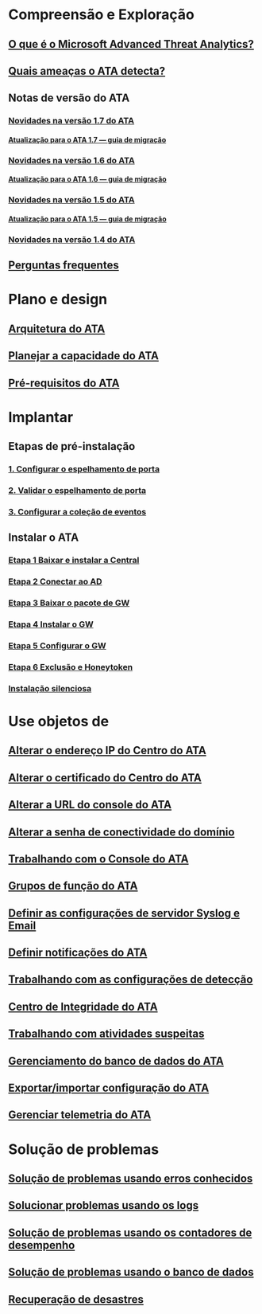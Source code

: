 # Compreensão e Exploração
## [O que é o Microsoft Advanced Threat Analytics?](/advanced-threat-analytics/understand-explore/what-is-ata)
## [Quais ameaças o ATA detecta?](/advanced-threat-analytics/understand-explore/ata-threats)
## Notas de versão do ATA
### [Novidades na versão 1.7 do ATA](/advanced-threat-analytics/understand-explore/whats-new-version-1.7)
#### [Atualização para o ATA 1.7 — guia de migração](/advanced-threat-analytics/understand-explore/ata-update-1.7-migration-guide)
### [Novidades na versão 1.6 do ATA](/advanced-threat-analytics/understand-explore/whats-new-version-1.6)
#### [Atualização para o ATA 1.6 — guia de migração](/advanced-threat-analytics/understand-explore/ata-update-1.6-migration-guide)
### [Novidades na versão 1.5 do ATA](/advanced-threat-analytics/understand-explore/whats-new-version-1.5)
#### [Atualização para o ATA 1.5 — guia de migração](/advanced-threat-analytics/understand-explore/ata-update-1.5-migration-guide)
### [Novidades na versão 1.4 do ATA](/advanced-threat-analytics/understand-explore/whats-new-version-1.4)
## [Perguntas frequentes](/advanced-threat-analytics/understand-explore/ata-technical-faq)
# Plano e design
## [Arquitetura do ATA](/advanced-threat-analytics/plan-design/ata-architecture)
## [Planejar a capacidade do ATA](/advanced-threat-analytics/plan-design/ata-capacity-planning)
## [Pré-requisitos do ATA](/advanced-threat-analytics/plan-design/ata-prerequisites)
# Implantar
## Etapas de pré-instalação
### [1. Configurar o espelhamento de porta](/advanced-threat-analytics/deploy-use/configure-port-mirroring)
### [2. Validar o espelhamento de porta](/advanced-threat-analytics/deploy-use/validate-port-mirroring)
### [3. Configurar a coleção de eventos](/advanced-threat-analytics/deploy-use/configure-event-collection)
## Instalar o ATA
### [Etapa 1 Baixar e instalar a Central](/advanced-threat-analytics/deploy-use/install-ata-step1)
### [Etapa 2 Conectar ao AD](/advanced-threat-analytics/deploy-use/install-ata-step2)
### [Etapa 3 Baixar o pacote de GW](/advanced-threat-analytics/deploy-use/install-ata-step3)
### [Etapa 4 Instalar o GW](/advanced-threat-analytics/deploy-use/install-ata-step4)
### [Etapa 5 Configurar o GW](/advanced-threat-analytics/deploy-use/install-ata-step5)
### [Etapa 6 Exclusão e Honeytoken](/advanced-threat-analytics/deploy-use/install-ata-step6)
### [Instalação silenciosa](/advanced-threat-analytics/deploy-use/ata-silent-installation)
# Use objetos de
## [Alterar o endereço IP do Centro do ATA](/advanced-threat-analytics/deploy-use/modifying-ata-config-centerip)
## [Alterar o certificado do Centro do ATA](/advanced-threat-analytics/deploy-use/modifying-ata-config-centercert)
## [Alterar a URL do console do ATA](/advanced-threat-analytics/deploy-use/modifying-ata-config-consoleurl)
## [Alterar a senha de conectividade do domínio](/advanced-threat-analytics/deploy-use/modifying-ata-config-dcpassword)
## [Trabalhando com o Console do ATA](/advanced-threat-analytics/deploy-use/working-with-ata-console)
## [Grupos de função do ATA](/advanced-threat-analytics/deploy-use/ata-role-groups)
## [Definir as configurações de servidor Syslog e Email](/advanced-threat-analytics/deploy-use/setting-syslog-email-server-settings)
## [Definir notificações do ATA](/advanced-threat-analytics/deploy-use/setting-ata-alerts)
## [Trabalhando com as configurações de detecção](/advanced-threat-analytics/deploy-use/working-with-detection-settings)
## [Centro de Integridade do ATA](/advanced-threat-analytics/deploy-use/ata-health-center)
## [Trabalhando com atividades suspeitas](/advanced-threat-analytics/deploy-use/working-with-suspicious-activities)
## [Gerenciamento do banco de dados do ATA](/advanced-threat-analytics/deploy-use/ata-database-management)
## [Exportar/importar configuração do ATA](/advanced-threat-analytics/deploy-use/ata-configuration-file)
## [Gerenciar telemetria do ATA](/advanced-threat-analytics/deploy-use/manage-telemetry-settings)
# Solução de problemas
## [Solução de problemas usando erros conhecidos](troubleshooting-ata-known-errors.md)
## [Solucionar problemas usando os logs](troubleshooting-ata-using-logs.md)
## [Solução de problemas usando os contadores de desempenho](troubleshooting-ata-using-perf-counters.md)
## [Solução de problemas usando o banco de dados](troubleshooting-ata-using-ata-database.md)
## [Recuperação de desastres](/advanced-threat-analytics/troubleshoot/disaster-recovery.md)